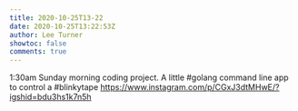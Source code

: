 ```yaml
---
title: 2020-10-25T13-22
date: 2020-10-25T13:22:53Z
author: Lee Turner
showtoc: false
comments: true
---
```


1:30am Sunday morning coding project. A little #golang command line app to control a #blinkytape https://www.instagram.com/p/CGxJ3dtMHwE/?igshid=bdu3hs1k7n5h

